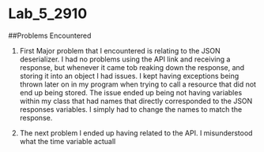 # Lab_5_2910
##Problems Encountered

1. First Major problem that I encountered is relating to the JSON deserializer. I had no problems using the API link and receiving a response, but whenever it came tob reaking down the response, and storing it into an object I had issues. I kept having exceptions being thrown later on in my program when trying to call a resource that did not end up being stored. The issue ended up being not having variables within my class that  had names that directly corresponded to the JSON responses variables. I simply had to change the names to match the response.
  
2. The next problem I ended up having related to the API. I misunderstood what the time variable actuall
